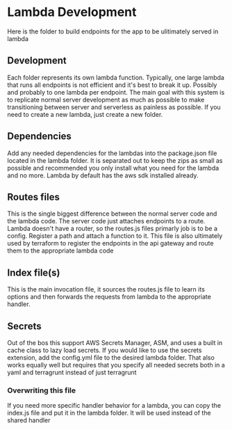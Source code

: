 # Lambda Development

Here is the folder to build endpoints for the app to be ulitimately served in lambda

## Development

Each folder represents its own lambda function. Typically, one large lambda that runs all endpoints is not efficient and it's best to break it up. Possibly and probably to one lambda per endpoint. The main goal with this system is to replicate normal server development as much as possible to make transitioning between server and serverless as painless as possible. If you need to create a new lambda, just create a new folder.

## Dependencies

Add any needed dependencies for the lambdas into the package.json file located in the lambda folder. It is separated out to keep the zips as small as possible and recommended you only install what you need for the lambda and no more. Lambda by default has the aws sdk installed already.

## Routes files

This is the single biggest difference between the normal server code and the lambda code. The server code just attaches endpoints to a route. Lambda doesn't have a router, so the routes.js files primarly job is to be a config. Register a path and attach a function to it. This file is also ultimately used by terraform to register the endpoints in the api gateway and route them to the appropriate lambda code

## Index file(s)

This is the main invocation file, it sources the routes.js file to learn its options and then forwards the requests from lambda to the appropriate handler.

## Secrets

Out of the bos this support AWS Secrets Manager, ASM, and uses a built in cache class to lazy load secrets. If you would like to use the secrets extension, add the config.yml file 
to the desired lambda folder. That also works equally well but requires that you specify all needed secrets both in a yaml and terragrunt instead of just terragrunt

### Overwriting this file

If you need more specific handler behavior for a lambda, you can copy the index.js file and put it in the lambda folder. It will be used instead of the shared handler